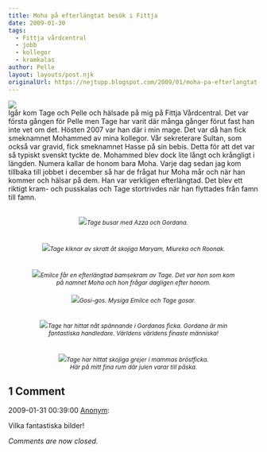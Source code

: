```yaml
---
title: Moha på efterlängtat besök i Fittja
date: 2009-01-30
tags: 
  - Fittja vårdcentral
  - jobb
  - kollegor
  - kramkalas	
author: Pelle
layout: layouts/post.njk
originalUrl: https://nejtupp.blogspot.com/2009/01/moha-pa-efterlangtat-besok-i-fittja.html
---
```


<img src="../../../../img/_MG_0514_1024pix.jpg"><br>Igår kom Tage och Pelle och hälsade på mig på Fittja Vårdcentral. Det var första gången för Pelle men Tage har varit där många gånger förut fast han inte vet om det. Hösten 2007 var han där i min mage. Det var då han fick smeknamnet Mohammed av mina kollegor. Vår sekreterare Sultan, som också var gravid, fick smeknamnet Hasse på sin bebis. Detta för att det var så typiskt svenskt tyckte de. Mohammed blev dock lite långt och krångligt i längden. Numera kallar de honom bara Moha. Varje dag sedan jag kom tillbaka till jobbet i december så har de frågat hur Moha mår och när han kommer och hälsar på dem. Han var verkligen efterlängtad. Det blev ett riktigt kram- och pusskalas och Tage stortrivdes när han flyttades från famn till famn.<br><br><div style="text-align: center;"><img src="../../../../img/_MG_0500_1024pix.jpg"><span style="font-size:85%;"><span style="font-style: italic;">Tage busar med Azza och Gordana.</span><br></span></div><br><br><div style="text-align: center;"><img src="../../../../img/_MG_0534_1024pix.jpg"><span style="font-size:85%;"><span style="font-style: italic;">Tage kiknar av skratt åt skojiga Maryam, Miureka och Roonak.</span><br></span></div><br><br><div style="text-align: center;"><img src="../../../../img/_MG_0545_1024pix.jpg"><span style="font-size:85%;"><span style="font-style: italic;">Emilce får en efterlängtad bamsekram av Tage. Det var hon som kom<br>på namnet Moha och hon frågar dagligen efter honom.</span><br></span></div><br><div style="text-align: center;"><img src="../../../../img/_MG_0548_1024pix.jpg"><span style="font-size:85%;"><span style="font-style: italic;">Gosi-gos. Mysiga Emilce och Tage gosar.<br><br></span></span></div><br><div style="text-align: center;"><img src="../../../../img/_MG_0491_1024pix.jpg"><span style="font-size:85%;"><span style="font-style: italic;">Tage har hittat nåt spännande i Gordanas ficka. Gordana är min<br>fantastiska handledare. Världens världens finaste människa!</span><br></span></div><br><br><div style="text-align: center;"><img src="../../../../img/_MG_0555_1024pix.jpg"><span style="font-size:85%;"><span style="font-style: italic;">Tage har hittat skojiga grejer i mammas bröstficka.<br>Här på mitt fina rum där julen varar till påska.</span><br></span></div>

<div class="comments">
	<div class="comments-header"><h2>1 Comment</h2></div>
	<div class="comments-body">
			<div class="comment" id="comment-5906370545514898353">
				<p class="comment-header">
					<date datetime="2009-01-31T00:39:00.000+01:00">2009-01-31 00:39:00</date> 
					<a href="undefined" rel="nofollow">Anonym</a>:
				</p>
				<div class="comment-content"><p>Vilka fantastiska bilder!</p></div>
				<div class="comment-footer"></div>
			</div></div>
	<p class="comments-footer"><em>Comments are now closed.</em></p>
</div>